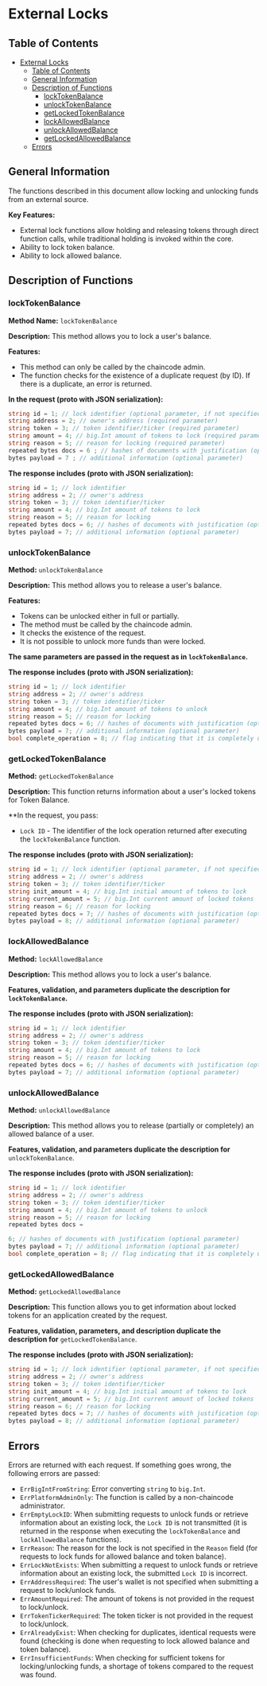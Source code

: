# External Locks

## Table of Contents
- [External Locks](#external-locks)
  - [Table of Contents](#table-of-contents)
  - [General Information](#general-information)
  - [Description of Functions](#description-of-functions)
    - [lockTokenBalance](#locktokenbalance)
    - [unlockTokenBalance](#unlocktokenbalance)
    - [getLockedTokenBalance](#getlockedtokenbalance)
    - [lockAllowedBalance](#lockallowedbalance)
    - [unlockAllowedBalance](#unlockallowedbalance)
    - [getLockedAllowedBalance](#getlockedallowedbalance)
  - [Errors](#errors)

## General Information

The functions described in this document allow locking and unlocking funds from an external source.

**Key Features:**

- External lock functions allow holding and releasing tokens through direct function calls, while traditional holding is invoked within the core.
- Ability to lock token balance.
- Ability to lock allowed balance.

## Description of Functions

### lockTokenBalance

**Method Name:** `lockTokenBalance`

**Description:** This method allows you to lock a user's balance.

**Features:**

- This method can only be called by the chaincode admin.
- The function checks for the existence of a duplicate request (by ID). If there is a duplicate, an error is returned.

**In the request (proto with JSON serialization):**

```go
string id = 1; // lock identifier (optional parameter, if not specified, txID is used)
string address = 2; // owner's address (required parameter)
string token = 3; // token identifier/ticker (required parameter)
string amount = 4; // big.Int amount of tokens to lock (required parameter)
string reason = 5; // reason for locking (required parameter)
repeated bytes docs = 6 ; // hashes of documents with justification (optional parameter)
bytes payload = 7 ; // additional information (optional parameter)
```

**The response includes (proto with JSON serialization):**

```go
string id = 1; // lock identifier
string address = 2; // owner's address
string token = 3; // token identifier/ticker
string amount = 4; // big.Int amount of tokens to lock
string reason = 5; // reason for locking
repeated bytes docs = 6; // hashes of documents with justification (optional parameter)
bytes payload = 7; // additional information (optional parameter)
```

### unlockTokenBalance

**Method:** `unlockTokenBalance`

**Description:** This method allows you to release a user's balance.

**Features:**

- Tokens can be unlocked either in full or partially.
- The method must be called by the chaincode admin.
- It checks the existence of the request.
- It is not possible to unlock more funds than were locked.

**The same parameters are passed in the request as in `lockTokenBalance`.**

**The response includes (proto with JSON serialization):**

```go
string id = 1; // lock identifier
string address = 2; // owner's address
string token = 3; // token identifier/ticker
string amount = 4; // big.Int amount of tokens to unlock
string reason = 5; // reason for locking
repeated bytes docs = 6; // hashes of documents with justification (optional parameter)
bytes payload = 7; // additional information (optional parameter)
bool complete_operation = 8; // flag indicating that it is completely unlocked
```

### getLockedTokenBalance

**Method:** `getLockedTokenBalance`

**Description:** This function returns information about a user's locked tokens for Token Balance.

**In the request, you pass:

- `Lock ID` - The identifier of the lock operation returned after executing the `lockTokenBalance` function.

**The response includes (proto with JSON serialization):**

```go
string id = 1; // lock identifier (optional parameter, if not specified, txID is used)
string address = 2; // owner's address
string token = 3; // token identifier/ticker
string init_amount = 4; // big.Int initial amount of tokens to lock
string current_amount = 5; // big.Int current amount of locked tokens
string reason = 6; // reason for locking
repeated bytes docs = 7; // hashes of documents with justification (optional parameter)
bytes payload = 8; // additional information (optional parameter)
```

### lockAllowedBalance

**Method:** `lockAllowedBalance`

**Description:** This method allows you to lock a user's balance.

**Features, validation, and parameters duplicate the description for `lockTokenBalance`.**

**The response includes (proto with JSON serialization):**

```go
string id = 1; // lock identifier
string address = 2; // owner's address
string token = 3; // token identifier/ticker
string amount = 4; // big.Int amount of tokens to lock
string reason = 5; // reason for locking
repeated bytes docs = 6; // hashes of documents with justification (optional parameter)
bytes payload = 7; // additional information (optional parameter)
```

### unlockAllowedBalance

**Method:** `unlockAllowedBalance`

**Description:** This method allows you to release (partially or completely) an allowed balance of a user.

**Features, validation, and parameters duplicate the description for** `unlockTokenBalance`.

**The response includes (proto with JSON serialization):**

```go
string id = 1; // lock identifier
string address = 2; // owner's address
string token = 3; // token identifier/ticker
string amount = 4; // big.Int amount of tokens to unlock
string reason = 5; // reason for locking
repeated bytes docs = 

6; // hashes of documents with justification (optional parameter)
bytes payload = 7; // additional information (optional parameter)
bool complete_operation = 8; // flag indicating that it is completely unlocked
```

### getLockedAllowedBalance

**Method:** `getLockedAllowedBalance`

**Description:** This function allows you to get information about locked tokens for an application created by the request.

**Features, validation, parameters, and description duplicate the description for** `getLockedTokenBalance`.

**The response includes (proto with JSON serialization):**

```go
string id = 1; // lock identifier (optional parameter, if not specified, txID is used)
string address = 2; // owner's address
string token = 3; // token identifier/ticker
string init_amount = 4; // big.Int initial amount of tokens to lock
string current_amount = 5; // big.Int current amount of locked tokens
string reason = 6; // reason for locking
repeated bytes docs = 7; // hashes of documents with justification (optional parameter)
bytes payload = 8; // additional information (optional parameter)
```

## Errors

Errors are returned with each request. If something goes wrong, the following errors are passed:

- `ErrBigIntFromString`: Error converting `string` to `big.Int`.
- `ErrPlatformAdminOnly`: The function is called by a non-chaincode administrator.
- `ErrEmptyLockID`: When submitting requests to unlock funds or retrieve information about an existing lock, the `Lock ID` is not transmitted (it is returned in the response when executing the `lockTokenBalance` and `lockAllowedBalance` functions).
- `ErrReason`: The reason for the lock is not specified in the `Reason` field (for requests to lock funds for allowed balance and token balance).
- `ErrLockNotExists`: When submitting a request to unlock funds or retrieve information about an existing lock, the submitted `Lock ID` is incorrect.
- `ErrAddressRequired`: The user's wallet is not specified when submitting a request to lock/unlock funds.
- `ErrAmountRequired`: The amount of tokens is not provided in the request to lock/unlock.
- `ErrTokenTickerRequired`: The token ticker is not provided in the request to lock/unlock.
- `ErrAlreadyExist`: When checking for duplicates, identical requests were found (checking is done when requesting to lock allowed balance and token balance).
- `ErrInsufficientFunds`: When checking for sufficient tokens for locking/unlocking funds, a shortage of tokens compared to the request was found.